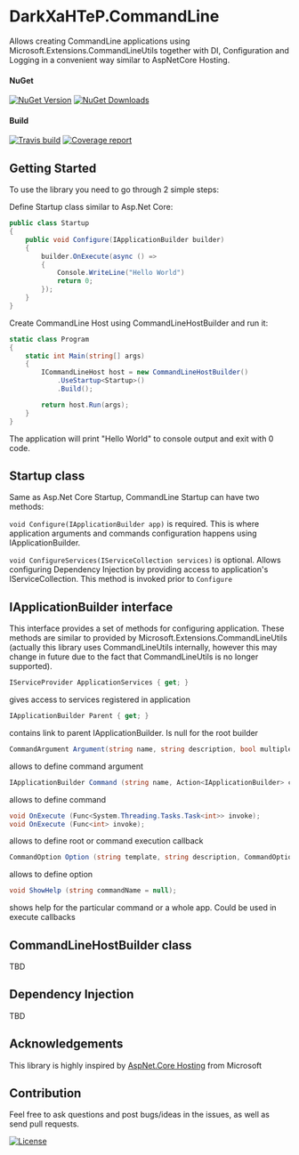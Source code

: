 # DarkXaHTeP.CommandLine

Allows creating CommandLine applications using Microsoft.Extensions.CommandLineUtils together with DI, Configuration and Logging in a convenient way similar to AspNetCore Hosting.

#### NuGet

[![NuGet Version](https://img.shields.io/nuget/v/DarkXaHTeP.CommandLine.svg)](https://www.nuget.org/packages/DarkXaHTeP.CommandLine/)
[![NuGet Downloads](https://img.shields.io/nuget/dt/DarkXaHTeP.CommandLine.svg)](https://www.nuget.org/packages/DarkXaHTeP.CommandLine/)

#### Build

[![Travis build](https://img.shields.io/travis/DarkXaHTeP/DarkXaHTeP.CommandLine/master.svg)](https://travis-ci.org/DarkXaHTeP/DarkXaHTeP.CommandLine)
[![Coverage report](https://img.shields.io/coveralls/github/DarkXaHTeP/DarkXaHTeP.CommandLine.svg)](https://coveralls.io/github/DarkXaHTeP/DarkXaHTeP.CommandLine)

## Getting Started

To use the library you need to go through 2 simple steps:

Define Startup class similar to Asp.Net Core:

```c#
public class Startup
{   
    public void Configure(IApplicationBuilder builder)
    {
        builder.OnExecute(async () =>
        {
            Console.WriteLine("Hello World")
            return 0;
        });
    }
}
```

Create CommandLine Host using CommandLineHostBuilder and run it:

```c#
static class Program
{
    static int Main(string[] args)
    {
        ICommandLineHost host = new CommandLineHostBuilder()
            .UseStartup<Startup>()
            .Build();

        return host.Run(args);
    }
}
```

The application will print "Hello World" to console output and exit with 0 code.

## Startup class

Same as Asp.Net Core Startup, CommandLine Startup can have two methods:

`void Configure(IApplicationBuilder app)` is required. This is where application
arguments and commands configuration happens using IApplicationBuilder.

`void ConfigureServices(IServiceCollection services)` is optional. Allows configuring Dependency Injection
by providing access to application's IServiceCollection. This method is invoked prior to `Configure`

## IApplicationBuilder interface

This interface provides a set of methods for configuring application. These methods are similar to provided by
Microsoft.Extensions.CommandLineUtils (actually this library uses CommandLineUtils internally,
however this may change in future due to the fact that CommandLineUtils is no longer supported).

```c#
IServiceProvider ApplicationServices { get; }
```
gives access to services registered in application

```c#
IApplicationBuilder Parent { get; }
```
contains link to parent IApplicationBuilder. Is null for the root builder

```c#
CommandArgument Argument(string name, string description, bool multipleValues = false);
```
allows to define command argument

```c#
IApplicationBuilder Command (string name, Action<IApplicationBuilder> configure, bool throwOnUnexpectedArg = true);
```
allows to define command

```c#
void OnExecute (Func<System.Threading.Tasks.Task<int>> invoke);
void OnExecute (Func<int> invoke);
```
allows to define root or command execution callback

```c#
CommandOption Option (string template, string description, CommandOptionType optionType);
```
allows to define option

```c#
void ShowHelp (string commandName = null);
```
shows help for the particular command or a whole app. Could be used in execute callbacks

## CommandLineHostBuilder class

TBD

## Dependency Injection

TBD

## Acknowledgements

This library is highly inspired by [AspNet.Core Hosting](https://github.com/aspnet/Hosting/tree/rel/2.0.0) from Microsoft

## Contribution

Feel free to ask questions and post bugs/ideas in the issues, as well as send pull requests.

[![License](https://img.shields.io/github/license/darkxahtep/DarkXaHTeP.CommandLine.svg)](https://github.com/DarkXaHTeP/DarkXaHTeP.CommandLine/blob/master/LICENSE)